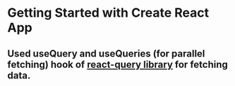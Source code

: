 # Getting Started with Create React App

## Used useQuery and useQueries (for parallel fetching) hook of [react-query library](https://react-query.tanstack.com/) for fetching data.
